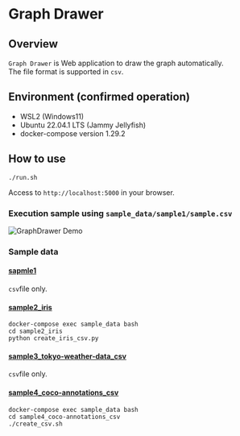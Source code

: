 # Graph Drawer

## Overview

`Graph Drawer` is Web application to draw the graph automatically.  
The file format is supported in `csv`.

## Environment (confirmed operation)

- WSL2 (Windows11)
- Ubuntu 22.04.1 LTS (Jammy Jellyfish)
- docker-compose version 1.29.2

## How to use

```
./run.sh
```

Access to `http://localhost:5000` in your browser.

### Execution sample using `sample_data/sample1/sample.csv`

![GraphDrawer Demo](./figures/GraphDrawer-Demo.gif)

### Sample data

#### [sapmle1](./sample_data/sample1/)

`csv`file only.

#### [sample2_iris](./sample_data/sample2_iris/)

```
docker-compose exec sample_data bash
cd sample2_iris
python create_iris_csv.py 
```

#### [sample3_tokyo-weather-data_csv](./sample_data/sample3_tokyo-weather-data_csv/)

`csv`file only.

#### [sample4_coco-annotations_csv](./sample_data/sample4_coco-annotations_csv/)

```
docker-compose exec sample_data bash
cd sample4_coco-annotations_csv
./create_csv.sh
```
